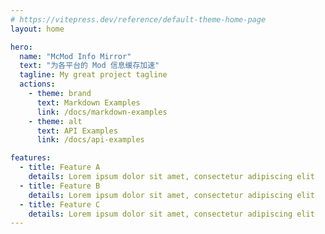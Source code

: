```yaml
---
# https://vitepress.dev/reference/default-theme-home-page
layout: home

hero:
  name: "McMod Info Mirror"
  text: "为各平台的 Mod 信息缓存加速"
  tagline: My great project tagline
  actions:
    - theme: brand
      text: Markdown Examples
      link: /docs/markdown-examples
    - theme: alt
      text: API Examples
      link: /docs/api-examples

features:
  - title: Feature A
    details: Lorem ipsum dolor sit amet, consectetur adipiscing elit
  - title: Feature B
    details: Lorem ipsum dolor sit amet, consectetur adipiscing elit
  - title: Feature C
    details: Lorem ipsum dolor sit amet, consectetur adipiscing elit
---
```


